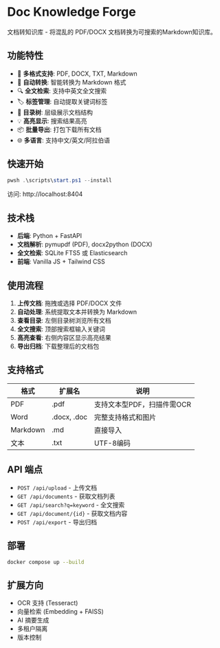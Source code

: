 # Doc Knowledge Forge

文档转知识库 - 将混乱的 PDF/DOCX 文档转换为可搜索的Markdown知识库。

## 功能特性

- 📄 **多格式支持**: PDF, DOCX, TXT, Markdown
- 🔄 **自动转换**: 智能转换为 Markdown 格式
- 🔍 **全文检索**: 支持中英文全文搜索
- 🏷️ **标签管理**: 自动提取关键词标签
- 📁 **目录树**: 层级展示文档结构
- 💡 **高亮显示**: 搜索结果高亮
- 📦 **批量导出**: 打包下载所有文档
- 🌐 **多语言**: 支持中文/英文/阿拉伯语

## 快速开始

```PowerShell
pwsh .\scripts\start.ps1 --install
```

访问: http://localhost:8404

## 技术栈

- **后端**: Python + FastAPI
- **文档解析**: pymupdf (PDF), docx2python (DOCX)
- **全文检索**: SQLite FTS5 或 Elasticsearch
- **前端**: Vanilla JS + Tailwind CSS

## 使用流程

1. **上传文档**: 拖拽或选择 PDF/DOCX 文件
2. **自动处理**: 系统提取文本并转换为 Markdown
3. **查看目录**: 左侧目录树浏览所有文档
4. **全文搜索**: 顶部搜索框输入关键词
5. **高亮查看**: 右侧内容区显示高亮结果
6. **导出归档**: 下载整理后的文档包

## 支持格式

| 格式 | 扩展名 | 说明 |
| --- | --- | --- |
| PDF | .pdf | 支持文本型PDF，扫描件需OCR |
| Word | .docx, .doc | 完整支持格式和图片 |
| Markdown | .md | 直接导入 |
| 文本 | .txt | UTF-8编码 |

## API 端点

- `POST /api/upload` - 上传文档
- `GET /api/documents` - 获取文档列表
- `GET /api/search?q=keyword` - 全文搜索
- `GET /api/document/{id}` - 获取文档内容
- `POST /api/export` - 导出归档

## 部署

```bash
docker compose up --build
```

## 扩展方向

- OCR 支持 (Tesseract)
- 向量检索 (Embedding + FAISS)
- AI 摘要生成
- 多租户隔离
- 版本控制

